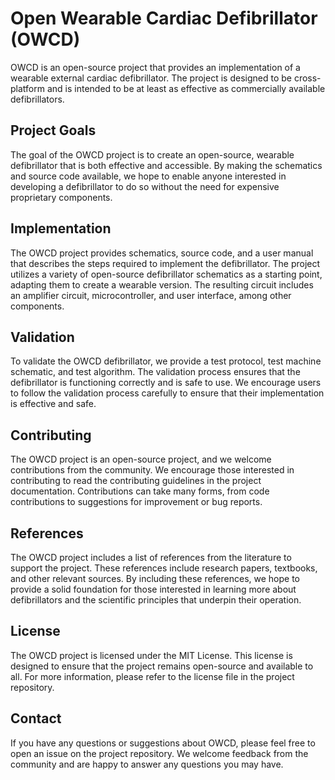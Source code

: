 # Open Wearable Cardiac Defibrillator (OWCD)

OWCD is an open-source project that provides an implementation of a wearable external cardiac defibrillator. The project is designed to be cross-platform and is intended to be at least as effective as commercially available defibrillators. 

## Project Goals

The goal of the OWCD project is to create an open-source, wearable defibrillator that is both effective and accessible. By making the schematics and source code available, we hope to enable anyone interested in developing a defibrillator to do so without the need for expensive proprietary components. 

## Implementation

The OWCD project provides schematics, source code, and a user manual that describes the steps required to implement the defibrillator. The project utilizes a variety of open-source defibrillator schematics as a starting point, adapting them to create a wearable version. The resulting circuit includes an amplifier circuit, microcontroller, and user interface, among other components. 

## Validation

To validate the OWCD defibrillator, we provide a test protocol, test machine schematic, and test algorithm. The validation process ensures that the defibrillator is functioning correctly and is safe to use. We encourage users to follow the validation process carefully to ensure that their implementation is effective and safe.

## Contributing

The OWCD project is an open-source project, and we welcome contributions from the community. We encourage those interested in contributing to read the contributing guidelines in the project documentation. Contributions can take many forms, from code contributions to suggestions for improvement or bug reports. 

## References

The OWCD project includes a list of references from the literature to support the project. These references include research papers, textbooks, and other relevant sources. By including these references, we hope to provide a solid foundation for those interested in learning more about defibrillators and the scientific principles that underpin their operation.

## License

The OWCD project is licensed under the MIT License. This license is designed to ensure that the project remains open-source and available to all. For more information, please refer to the license file in the project repository.

## Contact

If you have any questions or suggestions about OWCD, please feel free to open an issue on the project repository. We welcome feedback from the community and are happy to answer any questions you may have.
